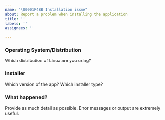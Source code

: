 ```yaml
---
name: "\U0001F4BB Installation issue"
about: Report a problem when installing the application
title: ''
labels: ''
assignees: ''

---
```


### Operating System/Distribution

Which distribution of Linux are you using?

### Installer

Which version of the app?
Which installer type?

### What happened?

Provide as much detail as possible. Error messages or output are extremely useful.
